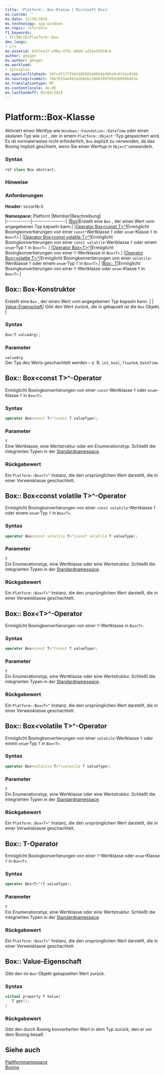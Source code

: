 ```yaml
---
title: 'Platform:: Box-Klasse | Microsoft Docs'
ms.custom: ''
ms.date: 12/30/2016
ms.technology: cpp-windows
ms.topic: reference
f1_keywords:
- VCCORLIB/Platform::Box
dev_langs:
- C++
ms.assetid: b3d7ea37-e98a-4fbc-80b0-ad35e50250c6
author: ghogen
ms.author: ghogen
ms.workload:
- cplusplus
ms.openlocfilehash: 59fcdf177f942dd598348654b366e0c0f42e916b
ms.sourcegitcommit: 76b7653ae443a2b8eb1186b789f8503609d6453e
ms.translationtype: MT
ms.contentlocale: de-DE
ms.lasthandoff: 05/04/2018
---
```

# <a name="platformbox-class"></a>Platform::Box-Klasse
Aktiviert einen Werttyp wie `Windows::Foundation::DateTime` oder einen skalaren Typ wie `int` , der in einem `Platform::Object` -Typ gespeichert wird. Es ist normalerweise nicht erforderlich, `Box` explizit zu verwenden, da das Boxing implizit geschieht, wenn Sie einen Werttyp in `Object^`umwandeln.  
  
### <a name="syntax"></a>Syntax  
  
```cpp  
ref class Box abstract;  
```  
  ### <a name="remarks"></a>Hinweise  
  
### <a name="requirements"></a>Anforderungen  
 **Header:** vccorlib.h  
  
 **Namespace:** Platform
|Member|Beschreibung|  
|------------|-----------------|
|[Box](#ctor)|Erstellt eine `Box` , der einen Wert vom angegebenen Typ kapseln kann.|
|[Operator Box&lt;const T&gt;^](#box-const-t)|Ermöglicht Boxingkonvertierungen von einer `const`-Wertklasse `T` oder `enum`-Klasse `T` in `Box<T>`.|
|[Operator Box&lt;const volatile T&gt;^](#box-const-volatile-t)|Ermöglicht Boxingkonvertierungen von einer `const volatile`-Wertklasse `T` oder einem `enum`-Typ `T` in `Box<T>`. |
|[Operator Box&lt;T&gt;^](#box-t)|Ermöglicht Boxingkonvertierungen von einer `T`-Wertklasse in `Box<T>`.|
|[Operator Box&lt;volatile T&gt;^](#box-volatile-t)|Ermöglicht Boxingkonvertierungen von einer `volatile`-Wertklasse `T` oder einem `enum`-Typ `T` in `Box<T>`.|
|[Box:: T](#t)|Ermöglicht Boxingkonvertierungen von einer `T`-Wertklasse oder `enum`-Klasse `T` in `Box<T>`.| 
## <a name="ctor"></a> Box:: Box-Konstruktor
Erstellt eine `Box` , der einen Wert vom angegebenen Typ kapseln kann. | |[ Value-Eigenschaft](#value)| Gibt den Wert zurück, die in gekapselt ist die `Box` Objekt. |  
### <a name="syntax"></a>Syntax  
  
```cpp  
Box(T valueArg);  
```  
  
### <a name="parameters"></a>Parameter  
 `valueArg`  
 Der Typ des Werts geschachtelt werden – z. B. `int`, `bool`, `float64`, `DateTime`.  
  

## <a name="box-const-t"></a> Box:: Box&lt;const T&gt;^-Operator
Ermöglicht Boxingkonvertierungen von einer `const`-Wertklasse `T` oder `enum`-Klasse `T` in `Box<T>`.  
  
### <a name="syntax"></a>Syntax  
  
```cpp  
operator Box<const T>^(const T valueType);  
```  
  
### <a name="parameters"></a>Parameter  
 `T`  
 Eine Wertklasse, eine Wertstruktur oder ein Enumerationstyp. Schließt die integrierten Typen in der [Standardnamespace](../cppcx/default-namespace.md).  
  
### <a name="return-value"></a>Rückgabewert  
 Ein `Platform::Box<T>^` Instanz, die den ursprünglichen Wert darstellt, die in einer Verweisklasse geschachtelt.  
  
## <a name="box-const-volatile-t"></a> Box:: Box&lt;const volatile T&gt;^-Operator
Ermöglicht Boxingkonvertierungen von einer `const volatile`-Wertklasse `T` oder einem `enum`-Typ `T` in `Box<T>`.  
  
### <a name="syntax"></a>Syntax  
  
```cpp  
operator Box<const volatile T>^(const volatile T valueType);  
```  
  
### <a name="parameters"></a>Parameter  
 `T`  
 Ein Enumerationstyp, eine Wertklasse oder eine Wertstruktur. Schließt die integrierten Typen in der [Standardnamespace](../cppcx/default-namespace.md).  
  
### <a name="return-value"></a>Rückgabewert  
 Ein `Platform::Box<T>^` Instanz, die den ursprünglichen Wert darstellt, die in einer Verweisklasse geschachtelt.  
  
## <a name="box-t"></a> Box:: Box&lt;T&gt;^-Operator
Ermöglicht Boxingkonvertierungen von einer `T`-Wertklasse in `Box<T>`.  
  
### <a name="syntax"></a>Syntax  
  
```cpp  
operator Box<const T>^(const T valueType);  
```  
  
### <a name="parameters"></a>Parameter  
 `T`  
 Ein Enumerationstyp, eine Wertklasse oder eine Wertstruktur. Schließt die integrierten Typen in der [Standardnamespace](../cppcx/default-namespace.md).  
  
### <a name="return-value"></a>Rückgabewert  
 Ein `Platform::Box<T>^` Instanz, die den ursprünglichen Wert darstellt, die in einer Verweisklasse geschachtelt.  
  
## <a name="box-volatile-t"></a> Box:: Box&lt;volatile T&gt;^-Operator
Ermöglicht Boxingkonvertierungen von einer `volatile`-Wertklasse `T` oder einem `enum`-Typ `T` in `Box<T>`.  
  
### <a name="syntax"></a>Syntax  
  
```cpp  
operator Box<volatile T>^(volatile T valueType);  
```  
  
### <a name="parameters"></a>Parameter  
 `T`  
 Ein Enumerationstyp, eine Wertklasse oder eine Wertstruktur. Schließt die integrierten Typen in der [Standardnamespace](../cppcx/default-namespace.md).  
  
### <a name="return-value"></a>Rückgabewert  
 Ein `Platform::Box<T>^` Instanz, die den ursprünglichen Wert darstellt, die in einer Verweisklasse geschachtelt.  
  
## <a name="t"></a>  Box:: T-Operator
Ermöglicht Boxingkonvertierungen von einer `T`-Wertklasse oder `enum`-Klasse `T` in `Box<T>`.  
  
### <a name="syntax"></a>Syntax  
  
```cpp  
operator Box<T>^(T valueType);  
```  
  
### <a name="parameters"></a>Parameter  
 `T`  
 Ein Enumerationstyp, eine Wertklasse oder eine Wertstruktur. Schließt die integrierten Typen in der [Standardnamespace](../cppcx/default-namespace.md).  
  
### <a name="return-value"></a>Rückgabewert  
 Ein `Platform::Box<T>^` Instanz, die den ursprünglichen Wert darstellt, die in einer Verweisklasse geschachtelt.  
  

## <a name="value"></a> Box:: Value-Eigenschaft
Gibt den im `Box`-Objekt gekapselten Wert zurück.  
  
### <a name="syntax"></a>Syntax  
  
```cpp  
virtual property T Value{  
   T get();  
}  
```  
  
### <a name="return-value"></a>Rückgabewert  
 Gibt den durch Boxing konvertierten Wert in dem Typ zurück, den er vor dem Boxing besaß.  
  
  
## <a name="see-also"></a>Siehe auch  
 [Plattformnamespace](../cppcx/platform-namespace-c-cx.md)   
 [Boxing](../cppcx/boxing-c-cx.md)